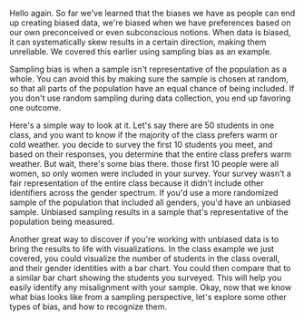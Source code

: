 
Hello again. So far we've learned that the biases we have as people can end up creating biased data, we're biased when we have preferences based on our own preconceived or even subconscious notions. When data is biased, it can systematically skew results in a certain direction, making them unreliable. We covered this earlier using sampling bias as an example. 

Sampling bias is when a sample isn't representative of the population as a whole. You can avoid this by making sure the sample is chosen at random, so that all parts of the population have an equal chance of being included. If you don't use random sampling during data collection, you end up favoring one outcome. 

Here's a simple way to look at it. Let's say there are 50 students in one class, and you want to know if the majority of the class prefers warm or cold weather. you decide to survey the first 10 students you meet, and based on their responses, you determine that the entire class prefers warm weather. But wait, there's some bias there. those first 10 people were all women, so only women were included in your survey. Your survey wasn't a fair representation of the entire class because it didn't include other identifiers across the gender spectrum. If you'd use a more randomized sample of the population that included all genders, you'd have an unbiased sample. Unbiased sampling results in a sample that's representative of the population being measured. 

Another great way to discover if you're working with unbiased data is to bring the results to life with visualizations. In the class example we just covered, you could visualize the number of students in the class overall, and their gender identities with a bar chart. You could then compare that to a similar bar chart showing the students you surveyed. This will help you easily identify any misalignment with your sample. Okay, now that we know what bias looks like from a sampling perspective, let's explore some other types of bias, and how to recognize them.